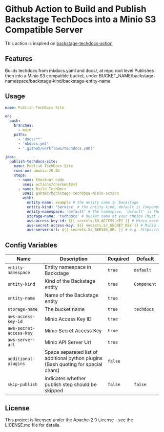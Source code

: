 # Github Action to Build and Publish Backstage TechDocs into a Minio S3 Compatible Server

This action is inspired on [backstage-techdocs-action](https://github.com/Staffbase/backstage-techdocs-action)

## Features

Builds techdocs from mkdocs.yaml and docs/, at repo root level
Publishes then into a Minio S3 compatible bucket, under BUCKET_NAME/backstage-namespace/backstage-kind/backstage-entity-name

## Usage

```yaml
name: Publish TechDocs Site

on:
  push:
    branches:
      - main
    paths:
      - 'docs/**'
      - 'mkdocs.yml'
      - '.github/workflows/techdocs.yaml'

jobs:
  publish-techdocs-site:
    name: Publish TechDocs Site
    runs-on: ubuntu-20.04
    steps:
      - name: Checkout code
        uses: actions/checkout@v3
      - name: Build TechDocs
        uses: gabtec/backstage-techdocs-minio-action
        with:
          entity-name: example # the entity name in backstage
          entity-kind: 'Service' # the entity kind, default is Component
          entity-namespace: 'default' # the namespace, 'default' is the default
          storage-name: 'techdocs' # bucket name at your choice (Must already exist)
          aws-access-key-id: ${{ secrets.S3_ACCESS_KEY }} # Minio accessKeyId
          aws-secret-access-key: ${{ secrets.S3_SECRET_KEY }} # Minio accessSecretKey
          aws-server-url: ${{ secrets.S3_SERVER_URL }} # e.g. https://minio.example.org:9000 (api)
```

## Config Variables

| Name                    | Description                                                                        | Required | Default     |
| ----------------------- | ---------------------------------------------------------------------------------- | -------- | ----------- |
| `entity-namespace`      | Entity namespace in Backstage                                                      | `true`   | `default`   |
| `entity-kind`           | Kind of the Backstage entity                                                       | `true`   | `Component` |
| `entity-name`           | Name of the Backstage entity                                                       | `true`   |             |
| `storage-name`          | The bucket name                                                                    | `true`   | `techdocs`  |
| `aws-access-key-id`     | Minio Access Key ID                                                                | `true`   |             |
| `aws-secret-access-key` | Minio Secret Access Key                                                            | `true`   |             |
| `aws-server-url`        | Minio API Server Url                                                               | `true`   |             |
| `additional-plugins`    | Space separated list of additional python plugins (Bash quoting for special chars) | `false`  |             |
| `skip-publish`          | Indicates whether publish step should be skipped                                   | `false`  | `false`     |

## License

This project is licensed under the Apache-2.0 License - see the LICENSE.md file for details.
